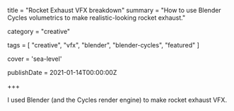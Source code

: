 
title = "Rocket Exhaust VFX breakdown"
summary = "How to use Blender Cycles volumetrics to make realistic-looking rocket exhaust."

category = "creative"

tags = [
  "creative",
  "vfx",
  "blender",
  "blender-cycles",
  "featured"
]

cover = 'sea-level'

publishDate = 2021-01-14T00:00:00Z

+++

I used Blender (and the Cycles render engine) to make rocket exhaust VFX.

<!--{{$.media(page, 'sea-level')}}-->

